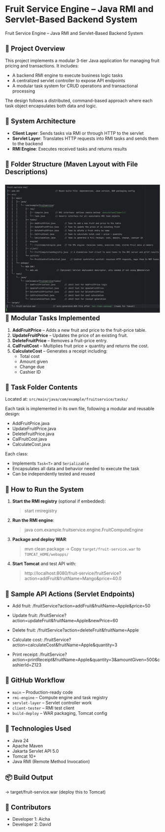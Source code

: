 # Fruit Service Engine – Java RMI and Servlet-Based Backend System
Fruit Service Engine – Java RMI and Servlet-Based Backend System

📘 Project Overview
-------------------
This project implements a modular 3-tier Java application for managing fruit pricing and transactions. It includes:

- A backend RMI engine to execute business logic tasks
- A centralized servlet controller to expose API endpoints
- A modular task system for CRUD operations and transactional processing

The design follows a distributed, command-based approach where each task object encapsulates both data and logic.

🧱 System Architecture
----------------------
- **Client Layer**: Sends tasks via RMI or through HTTP to the servlet
- **Servlet Layer**: Translates HTTP requests into RMI tasks and sends them to the backend
- **RMI Engine**: Executes received tasks and returns results

📂 Folder Structure (Maven Layout with File Descriptions)
----------------------------------------------------------

![img.png](img.png)
🧠 Modular Tasks Implemented
----------------------------
1. **AddFruitPrice** – Adds a new fruit and price to the fruit-price table.
2. **UpdateFruitPrice** – Updates the price of an existing fruit.
3. **DeleteFruitPrice** – Removes a fruit-price entry.
4. **CalFruitCost** – Multiplies fruit price × quantity and returns the cost.
5. **CalculateCost** – Generates a receipt including:
   - Total cost
   - Amount given
   - Change due
   - Cashier ID

📄 Task Folder Contents
------------------------
Located at: `src/main/java/com/example/fruitservice/tasks/`

Each task is implemented in its own file, following a modular and reusable design:

- AddFruitPrice.java
- UpdateFruitPrice.java
- DeleteFruitPrice.java
- CalFruitCost.java
- CalculateCost.java

Each class:
- Implements `Task<T>` and `Serializable`
- Encapsulates all data and behavior needed to execute the task
- Can be independently tested and reused

🧪 How to Run the System
-------------------------
1. **Start the RMI registry** (optional if embedded):
   > start rmiregistry

2. **Run the RMI engine**:
   > java com.example.fruitservice.engine.FruitComputeEngine

3. **Package and deploy WAR**:
   > mvn clean package
   → Copy `target/fruit-service.war` to `TOMCAT_HOME/webapps/`

4. **Start Tomcat** and test API with:
   > http://localhost:8080/fruit-service/fruitService?action=addFruit&fruitName=Mango&price=40.0

🧪 Sample API Actions (Servlet Endpoints)
----------------------------------------
- Add fruit:
  /fruitService?action=addFruit&fruitName=Apple&price=50

- Update fruit:
  /fruitService?action=updateFruit&fruitName=Apple&newPrice=60

- Delete fruit:
  /fruitService?action=deleteFruit&fruitName=Apple

- Calculate cost:
  /fruitService?action=calculateCost&fruitName=Apple&quantity=3

- Print receipt:
  /fruitService?action=printReceipt&fruitName=Apple&quantity=3&amountGiven=500&cashierId=Z123

🔄 GitHub Workflow
------------------
- `main` – Production-ready code
- `rmi-engine` – Compute engine and task registry
- `servlet-layer` – Servlet controller work
- `client-tester` – RMI test client
- `build-deploy` – WAR packaging, Tomcat config

📌 Technologies Used
---------------------
- Java 24
- Apache Maven
- Jakarta Servlet API 5.0
- Tomcat 10+
- Java RMI (Remote Method Invocation)

📦 Build Output
---------------
→ target/fruit-service.war (deploy this to Tomcat)

👥 Contributors
---------------
- Developer 1: Aicha 
- Developer 2: David 

